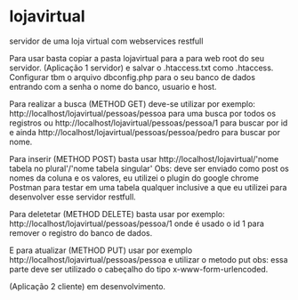 # lojavirtual
servidor de uma loja virtual com webservices restfull

Para usar basta copiar a pasta lojavirtual para a para web root do seu servidor. (Aplicação 1 servidor) e salvar o .htaccess.txt como .htaccess. Configurar tbm o arquivo dbconfig.php para o seu banco de dados entrando com a senha o nome do banco, usuario e host.

Para realizar a busca (METHOD GET) deve-se utilizar por exemplo: http://localhost/lojavirtual/pessoas/pessoa para uma busca por todos os registros ou http://localhost/lojavirtual/pessoas/pessoa/1 para buscar por id e ainda http://localhost/lojavirtual/pessoas/pessoa/pedro para buscar por nome.

Para inserir (METHOD POST) basta usar http://localhost/lojavirtual/'nome tabela no plural'/'nome tabela singular' Obs: deve ser enviado como post os nomes da coluna e os valores, eu utilizei o plugin do google chrome Postman para testar em uma tabela qualquer inclusive a que eu utilizei para desenvolver esse servidor restfull.

Para deletetar (METHOD DELETE) basta usar por exemplo: http://localhost/lojavirtual/pessoas/pessoa/1 onde é usado o id 1 para remover o registro do banco de dados.

E para atualizar (METHOD PUT) usar por exemplo http://localhost/lojavirtual/pessoas/pessoa e utilizar o metodo put obs: essa parte deve ser utilizado o cabeçalho do tipo x-www-form-urlencoded.

(Aplicação 2 cliente) em desenvolvimento.
